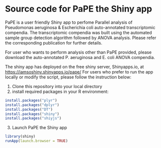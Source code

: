 # Source code for PaPE the Shiny app
PaPE is a user friendly Shiny app to perfome Parallel analysis of Pseudomonas aeruginosa & Escherichia coli auto-annotated 
transcriptomic compendia. The transcriptomic compendia was built using the automated sample group detection algorithm followed by ANOVA
analysis. Please refer the corresponding publication for further details.

For user who wants to perform analysis other than PaPE provided, please download the auto-annotated P. aeruginosa and E. coli ANOVA compendia. 

The shiny app has deployed on the free shiny server, Shinyapps.io, at https://iamsoshiny.shinyapps.io/pape/ 
For users who prefer to run the app locally or modify the script, please follow the instruction below:

1. Clone this repository into your local directory
2. install required packages in your R environment:

```R
install.packages("plyr")
install.packages("dplyr")
install.packages("DT")
install.packages("shiny")
install.packages("shiyjs")
```
3. Launch PaPE the Shiny app
```R
library(shiny)
runApp(launch.browser = TRUE)
```
